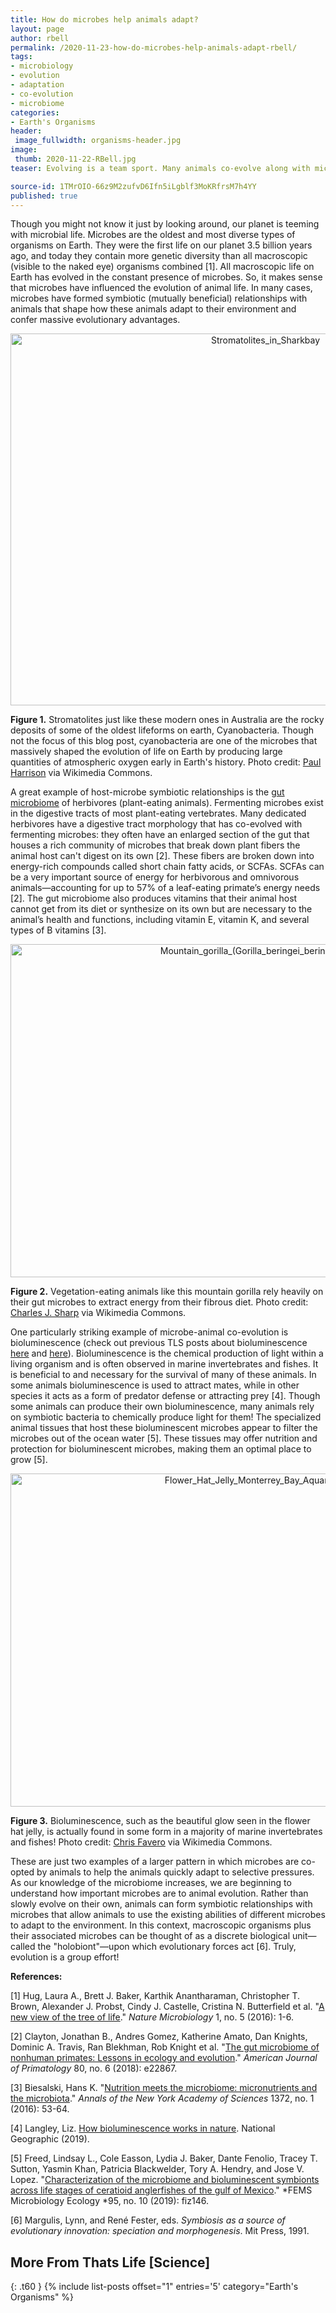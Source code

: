 ```yaml
---
title: How do microbes help animals adapt?
layout: page
author: rbell
permalink: /2020-11-23-how-do-microbes-help-animals-adapt-rbell/
tags:
- microbiology
- evolution
- adaptation
- co-evolution
- microbiome
categories:
- Earth's Organisms
header:
 image_fullwidth: organisms-header.jpg
image:
 thumb: 2020-11-22-RBell.jpg
teaser: Evolving is a team sport. Many animals co-evolve along with microbes in a symbiotic relationship.

source-id: 1TMrOIO-66z9M2zufvD6Ifn5iLgblf3MoKRfrsM7h4YY
published: true
---
```


Though you might not know it just by looking around, our planet is teeming with microbial life. Microbes are the oldest and most diverse types of organisms on Earth. They were the first life on our planet 3.5 billion years ago, and today they contain more genetic diversity than all macroscopic (visible to the naked eye) organisms combined [1]. All macroscopic life on Earth has evolved in the constant presence of microbes. So, it makes sense that microbes have influenced the evolution of animal life. In many cases, microbes have formed symbiotic (mutually beneficial) relationships with animals that shape how these animals adapt to their environment and confer massive evolutionary advantages.

<center><a data-flickr-embed="true" href="https://www.flickr.com/photos/139839751@N06/50548652147/in/dateposted-public/" title="Stromatolites_in_Sharkbay"><img src="https://live.staticflickr.com/65535/50548652147_b197c0ae60_c.jpg" width="800" height="595" alt="Stromatolites_in_Sharkbay"></a><script async src="//embedr.flickr.com/assets/client-code.js" charset="utf-8"></script></center>

**Figure 1.** Stromatolites just like these modern ones in Australia are the rocky deposits of some of the oldest lifeforms on earth, Cyanobacteria. Though not the focus of this blog post, cyanobacteria are one of the microbes that massively shaped the evolution of life on Earth by producing large quantities of atmospheric oxygen early in Earth's history. Photo credit: [Paul Harrison](https://commons.wikimedia.org/wiki/File:Stromatolites_in_Sharkbay.jpg) via Wikimedia Commons.

A great example of host-microbe symbiotic relationships is the [gut ](http://thatslifesci.com/2016-08-11-If-you-don't-care-for-your-microbiome-SHa/)[microbiome](http://thatslifesci.com/2016-08-11-If-you-don't-care-for-your-microbiome-SHa/) of herbivores (plant-eating animals). Fermenting microbes exist in the digestive tracts of most plant-eating vertebrates. Many dedicated herbivores have a digestive tract morphology that has co-evolved with fermenting microbes: they often have an enlarged section of the gut that houses a rich community of microbes that break down plant fibers the animal host can't digest on its own [2]. These fibers are broken down into energy-rich compounds called short chain fatty acids, or SCFAs. SCFAs can be a very important source of energy for herbivorous and omnivorous animals—accounting for up to 57% of a leaf-eating primate’s energy needs [2]. The gut microbiome also produces vitamins that their animal host cannot get from its diet or synthesize on its own but are necessary to the animal’s health and functions, including vitamin E, vitamin K, and several types of B vitamins [3].

<center><a data-flickr-embed="true" href="https://www.flickr.com/photos/139839751@N06/50547788528/in/dateposted-public/" title="Mountain_gorilla_(Gorilla_beringei_beringei)_eating"><img src="https://live.staticflickr.com/65535/50547788528_05385fcf9a_c.jpg" width="800" height="533" alt="Mountain_gorilla_(Gorilla_beringei_beringei)_eating"></a><script async src="//embedr.flickr.com/assets/client-code.js" charset="utf-8"></script></center>

**Figure 2.** Vegetation-eating animals like this mountain gorilla rely heavily on their gut microbes to extract energy from their fibrous diet. Photo credit: [Charles J. Sharp](https://commons.wikimedia.org/wiki/File:Mountain_gorilla_(Gorilla_beringei_beringei)_eating.jpg) via Wikimedia Commons.

One particularly striking example of microbe-animal co-evolution is bioluminescence (check out previous TLS posts about bioluminescence [here](http://thatslifesci.com/2019-06-10-Things-That-Glow-Pink-in-the-Night-RBell/) and [here](http://thatslifesci.com/2019-01-28-Let-It-Glow-NRaytselis/)). Bioluminescence is the chemical production of light within a living organism and is often observed in marine invertebrates and fishes. It is beneficial to and necessary for the survival of many of these animals. In some animals bioluminescence is used to attract mates, while in other species it acts as a form of predator defense or attracting prey [4]. Though some animals can produce their own bioluminescence, many animals rely on symbiotic bacteria to chemically produce light for them! The specialized animal tissues that host these bioluminescent microbes appear to filter the microbes out of the ocean water [5]. These tissues may offer nutrition and protection for bioluminescent microbes, making them an optimal place to grow [5]. 

<center><a data-flickr-embed="true" href="https://www.flickr.com/photos/139839751@N06/50548520116/in/dateposted-public/" title="Flower_Hat_Jelly_Monterrey_Bay_Aquarium_2015"><img src="https://live.staticflickr.com/65535/50548520116_1026ddfe6e_c.jpg" width="800" height="533" alt="Flower_Hat_Jelly_Monterrey_Bay_Aquarium_2015"></a><script async src="//embedr.flickr.com/assets/client-code.js" charset="utf-8"></script></center>

**Figure 3.** Bioluminescence, such as the beautiful glow seen in the flower hat jelly, is actually found in some form in a majority of marine invertebrates and fishes! Photo credit: [Chris Favero](https://commons.wikimedia.org/wiki/File:Flower_Hat_Jelly_Monterrey_Bay_Aquarium_2015.jpg) via Wikimedia Commons.

These are just two examples of a larger pattern in which microbes are co-opted by animals to help the animals quickly adapt to selective pressures. As our knowledge of the microbiome increases, we are beginning to understand how important microbes are to animal evolution. Rather than slowly evolve on their own, animals can form symbiotic relationships with microbes that allow animals to use the existing abilities of different microbes to adapt to the environment. In this context, macroscopic organisms plus their associated microbes can be thought of as a discrete biological unit—called the "holobiont"—upon which evolutionary forces act [6]. Truly, evolution is a group effort!

**References:**

[1] Hug, Laura A., Brett J. Baker, Karthik Anantharaman, Christopher T. Brown, Alexander J. Probst, Cindy J. Castelle, Cristina N. Butterfield et al. "[A new view of the tree of life](https://www.nature.com/articles/nmicrobiol201648)." *Nature Microbiology* 1, no. 5 (2016): 1-6.

[2] Clayton, Jonathan B., Andres Gomez, Katherine Amato, Dan Knights, Dominic A. Travis, Ran Blekhman, Rob Knight et al. "[The gut microbiome of nonhuman primates: Lessons in ecology and evolution](https://onlinelibrary.wiley.com/doi/abs/10.1002/ajp.22867)." *American Journal of Primatology* 80, no. 6 (2018): e22867.

[3] Biesalski, Hans K. "[Nutrition meets the microbiome: micronutrients and the microbiota](https://nyaspubs.onlinelibrary.wiley.com/doi/abs/10.1111/nyas.13145)." *Annals of the New York Academy of Sciences* 1372, no. 1 (2016): 53-64.

[4] Langley, Liz. [How bioluminescence works in nature](https://www.nationalgeographic.com/animals/reference/bioluminescence-animals-ocean-glowing/). National Geographic (2019).

[5] Freed, Lindsay L., Cole Easson, Lydia J. Baker, Dante Fenolio, Tracey T. Sutton, Yasmin Khan, Patricia Blackwelder, Tory A. Hendry, and Jose V. Lopez. "[Characterization of the microbiome and bioluminescent symbionts across life stages of ceratioid anglerfishes of the gulf of Mexico](https://www.ncbi.nlm.nih.gov/pmc/articles/PMC6778416/)." *FEMS Microbiology Ecology *95, no. 10 (2019): fiz146.

[6] Margulis, Lynn, and René Fester, eds. *Symbiosis as a source of evolutionary innovation: speciation and morphogenesis*. Mit Press, 1991.

## More From Thats Life [Science]
{: .t60 }
{% include list-posts offset="1" entries='5' category="Earth's Organisms" %}
